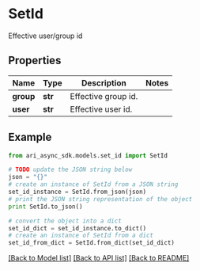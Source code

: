 # SetId

Effective user/group id

## Properties
Name | Type | Description | Notes
------------ | ------------- | ------------- | -------------
**group** | **str** | Effective group id. | 
**user** | **str** | Effective user id. | 

## Example

```python
from ari_async_sdk.models.set_id import SetId

# TODO update the JSON string below
json = "{}"
# create an instance of SetId from a JSON string
set_id_instance = SetId.from_json(json)
# print the JSON string representation of the object
print SetId.to_json()

# convert the object into a dict
set_id_dict = set_id_instance.to_dict()
# create an instance of SetId from a dict
set_id_from_dict = SetId.from_dict(set_id_dict)
```
[[Back to Model list]](../README.md#documentation-for-models) [[Back to API list]](../README.md#documentation-for-api-endpoints) [[Back to README]](../README.md)


